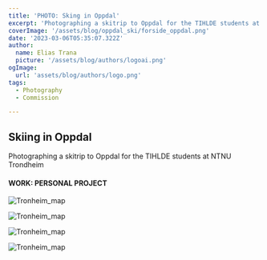 ```yaml
---
title: 'PHOTO: Sking in Oppdal'
excerpt: 'Photographing a skitrip to Oppdal for the TIHLDE students at NTNU Trondheim.'
coverImage: '/assets/blog/oppdal_ski/forside_oppdal.png'
date: '2023-03-06T05:35:07.322Z'
author:
  name: Elias Trana
  picture: '/assets/blog/authors/logoai.png'
ogImage:
  url: 'assets/blog/authors/logo.png'
tags:
  - Photography
  - Commission

---
```




## Skiing in Oppdal

Photographing a skitrip to Oppdal for the TIHLDE students at NTNU Trondheim
#### **WORK:** PERSONAL PROJECT


![Tronheim_map](/assets/blog/oppdal_ski/DSCF5009.JPG)

![Tronheim_map](/assets/blog/oppdal_ski/DSCF50152.JPG)


![Tronheim_map](/assets/blog/oppdal_ski/DSCF5050.JPG)

![Tronheim_map](/assets/blog/oppdal_ski/DSCF5069.JPG)





